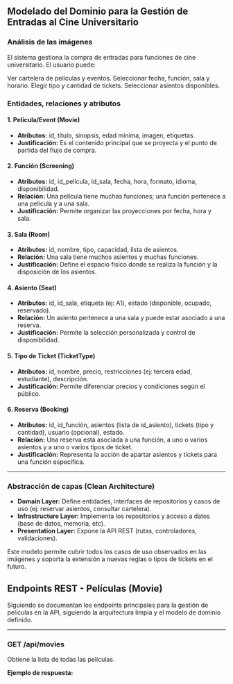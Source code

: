 ## Modelado del Dominio para la Gestión de Entradas al Cine Universitario

### Análisis de las imágenes

El sistema gestiona la compra de entradas para funciones de cine universitario. El usuario puede:

Ver cartelera de películas y eventos.
Seleccionar fecha, función, sala y horario.
Elegir tipo y cantidad de tickets.
Seleccionar asientos disponibles.

### Entidades, relaciones y atributos

#### 1. **Película/Event (Movie)**
- **Atributos:** id, título, sinopsis, edad mínima, imagen, etiquetas.
- **Justificación:** Es el contenido principal que se proyecta y el punto de partida del flujo de compra.

#### 2. **Función (Screening)**
- **Atributos:** id, id_película, id_sala, fecha, hora, formato, idioma, disponibilidad.
- **Relación:** Una película tiene muchas funciones; una función pertenece a una película y a una sala.
- **Justificación:** Permite organizar las proyecciones por fecha, hora y sala.

#### 3. **Sala (Room)**
- **Atributos:** id, nombre, tipo, capacidad, lista de asientos.
- **Relación:** Una sala tiene muchos asientos y muchas funciones.
- **Justificación:** Define el espacio físico donde se realiza la función y la disposición de los asientos.

#### 4. **Asiento (Seat)**
- **Atributos:** id, id_sala, etiqueta (ej: A1), estado (disponible, ocupado, reservado).
- **Relación:** Un asiento pertenece a una sala y puede estar asociado a una reserva.
- **Justificación:** Permite la selección personalizada y control de disponibilidad.

#### 5. **Tipo de Ticket (TicketType)**
- **Atributos:** id, nombre, precio, restricciones (ej: tercera edad, estudiante), descripción.
- **Justificación:** Permite diferenciar precios y condiciones según el público.

#### 6. **Reserva (Booking)**
- **Atributos:** id, id_función, asientos (lista de id_asiento), tickets (tipo y cantidad), usuario (opcional), estado.
- **Relación:** Una reserva está asociada a una función, a uno o varios asientos y a uno o varios tipos de ticket.
- **Justificación:** Representa la acción de apartar asientos y tickets para una función específica.

---

### Abstracción de capas (Clean Architecture)

- **Domain Layer:** Define entidades, interfaces de repositorios y casos de uso (ej: reservar asientos, consultar cartelera).
- **Infrastructure Layer:** Implementa los repositorios y acceso a datos (base de datos, memoria, etc).
- **Presentation Layer:** Expone la API REST (rutas, controladores, validaciones).

Este modelo permite cubrir todos los casos de uso observados en las imágenes y soporta la extensión a nuevas reglas o tipos de tickets en el futuro.

## Endpoints REST - Películas (Movie)
Siguiendo se documentan los endpoints principales para la gestión de películas en la API, siguiendo la arquitectura limpia y el modelo de dominio definido.

---

### **GET /api/movies**

Obtiene la lista de todas las películas.

**Ejemplo de respuesta:**
```json
